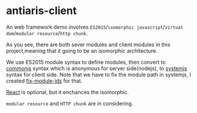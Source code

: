 # antiaris-client

An web framework demo involves `ES2015`/`isomorphic javascript`/`virtual dom`/`modular resource`/`http chunk`.

As you see, there are both sever modules and client modules in this project,meaning that it going to be an isomorphic architecture.

We use ES2015 module syntax to define modules, then convert to [commonjs](http://www.commonjs.org/) syntax which is anonymous for server side(nodejs), to [systemjs](https://github.com/systemjs/systemjs) syntax for client side. Note that we have to fix the module path in systemjs, I created [fix-module-ids](https://github.com/yanni4night/fix-module-ids) for that.

[React](facebook.github.io/react/) is optional, but it enchances the isomorphic.

`modular resource` and `HTTP chunk` are in considering.